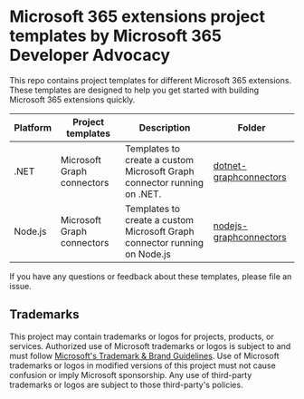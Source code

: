 # Microsoft 365 extensions project templates by Microsoft 365 Developer Advocacy

This repo contains project templates for different Microsoft 365 extensions. These templates are designed to help you get started with building Microsoft 365 extensions quickly.

Platform|Project templates|Description|Folder
---|---|---|---
.NET|Microsoft Graph connectors|Templates to create a custom Microsoft Graph connector running on .NET.|[dotnet-graphconnectors](./templates/dotnet-graphconnectors/README.md)
Node.js|Microsoft Graph connectors|Templates to create a custom Microsoft Graph connector running on Node.js|[nodejs-graphconnectors](./templates/nodejs-graphconnectors/README.md)

If you have any questions or feedback about these templates, please file an issue.

## Trademarks

This project may contain trademarks or logos for projects, products, or services. Authorized use of Microsoft 
trademarks or logos is subject to and must follow 
[Microsoft's Trademark & Brand Guidelines](https://www.microsoft.com/en-us/legal/intellectualproperty/trademarks/usage/general).
Use of Microsoft trademarks or logos in modified versions of this project must not cause confusion or imply Microsoft sponsorship.
Any use of third-party trademarks or logos are subject to those third-party's policies.

